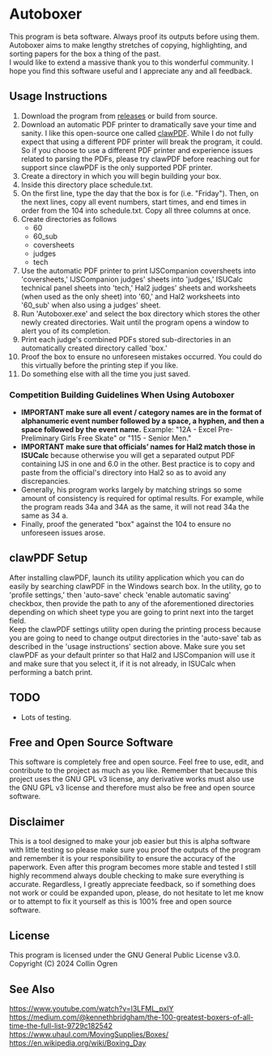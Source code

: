 # Autoboxer
This program is beta software. Always proof its outputs before using them.<br>
Autoboxer aims to make lengthy stretches of copying, highlighting, and sorting papers for the box a thing of the past.<br>
I would like to extend a massive thank you to this wonderful community. I hope you find this software useful and I appreciate any and all feedback.<br>
## Usage Instructions
1. Download the program from [releases](https://github.com/collinogren/Autoboxer/releases) or build from source.
2. Download an automatic PDF printer to dramatically save your time and sanity. I like this open-source one called [clawPDF](https://github.com/clawsoftware/clawPDF/releases). While I do not fully expect that using a different PDF printer will break the program, it could. So if you choose to use a different PDF printer and experience issues related to parsing the PDFs, please try clawPDF before reaching out for support since clawPDF is the only supported PDF printer.
3. Create a directory in which you will begin building your box.
4. Inside this directory place schedule.txt.
5. On the first line, type the day that the box is for (i.e. "Friday"). Then, on the next lines, copy all event numbers, start times, and end times in order from the 104 into schedule.txt. Copy all three columns at once.
6. Create directories as follows
   - 60
   - 60_sub
   - coversheets
   - judges
   - tech
7. Use the automatic PDF printer to print IJSCompanion coversheets into 'coversheets,' IJSCompanion judges' sheets into 'judges,' ISUCalc technical panel sheets into 'tech,' Hal2 judges' sheets and worksheets (when used as the only sheet) into '60,' and Hal2 worksheets into '60_sub' when also using a judges' sheet.
8. Run 'Autoboxer.exe' and select the box directory which stores the other newly created directories. Wait until the program opens a window to alert you of its completion.
9. Print each judge's combined PDFs stored sub-directories in an automatically created directory called 'box.'
10. Proof the box to ensure no unforeseen mistakes occurred. You could do this virtually before the printing step if you like.
11. Do something else with all the time you just saved.
### Competition Building Guidelines When Using Autoboxer
- **IMPORTANT make sure all event / category names are in the format of alphanumeric event number followed by a space, a hyphen, and then a space followed by the event name.** Example: "12A - Excel Pre-Preliminary Girls Free Skate" or "115 - Senior Men."
- **IMPORTANT make sure that officials’ names for Hal2 match those in ISUCalc** because otherwise you will get a separated output PDF containing IJS in one and 6.0 in the other. Best practice is to copy and paste from the official's directory into Hal2 so as to avoid any discrepancies.
- Generally, his program works largely by matching strings so some amount of consistency is required for optimal results. For example, while the program reads 34a and 34A as the same, it will not read 34a the same as 34 a.
- Finally, proof the generated "box" against the 104 to ensure no unforeseen issues arose.
## clawPDF Setup
After installing clawPDF, launch its utility application which you can do easily by searching clawPDF in the Windows search box. In the utility, go to 'profile settings,' then 'auto-save' check 'enable automatic saving' checkbox, then provide the path to any of the aforementioned directories depending on which sheet type you are going to print next into the target field.<br>
Keep the clawPDF settings utility open during the printing process because you are going to need to change output directories in the 'auto-save' tab as described in the 'usage instructions' section above.
Make sure you set clawPDF as your default printer so that Hal2 and IJSCompanion will use it and make sure that you select it, if it is not already, in ISUCalc when performing a batch print.
## TODO
- Lots of testing.
## Free and Open Source Software
This software is completely free and open source. Feel free to use, edit, and contribute to the project as much as you like. Remember that because this project uses the GNU GPL v3 license, any derivative works must also use the GNU GPL v3 license and therefore must also be free and open source software.
## Disclaimer
This is a tool designed to make your job easier but this is alpha software with little testing so please make sure you proof the outputs of the program and remember it is your responsibility to ensure the accuracy of the paperwork. Even after this program becomes more stable and tested I still highly recommend always double checking to make sure everything is accurate. Regardless, I greatly appreciate feedback, so if something does not work or could be expanded upon, please, do not hesitate to let me know or to attempt to fix it yourself as this is 100% free and open source software.
## License
This program is licensed under the GNU General Public License v3.0.<br>
Copyright (C) 2024 Collin Ogren<br>
## See Also
https://www.youtube.com/watch?v=l3LFML_pxlY<br>
https://medium.com/@kennethbridgham/the-100-greatest-boxers-of-all-time-the-full-list-9729c182542<br>
https://www.uhaul.com/MovingSupplies/Boxes/<br>
https://en.wikipedia.org/wiki/Boxing_Day
